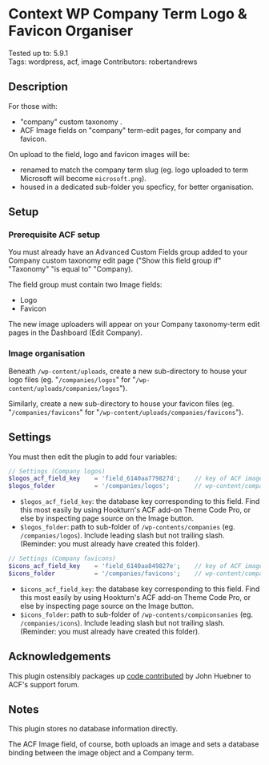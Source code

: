 # Context WP Company Term Logo & Favicon Organiser

Tested up to: 5.9.1  
Tags: wordpress, acf, image 
Contributors: robertandrews  

## Description

For those with:

* "company" custom taxonomy  .
* ACF Image fields on "company" term-edit pages, for company  and favicon.

On upload to the field, logo and favicon images will be:

* renamed to match the company term slug (eg. logo uploaded to term Microsoft will become `microsoft.png`).
* housed in a dedicated sub-folder you specficy, for better organisation.

## Setup

### Prerequisite ACF setup

You must already have an Advanced Custom Fields group added to your Company custom taxonomy edit page ("Show this field group if" "Taxonomy" "is equal to" "Company).

The field group must contain two Image fields:

* Logo
* Favicon

The new image uploaders will appear on your Company taxonomy-term edit pages in the Dashboard (Edit Company).

### Image organisation

Beneath `/wp-content/uploads`, create a new sub-directory to house your logo files (eg. "`/companies/logos`" for "`/wp-content/uploads/companies/logos`").

Similarly, create a new sub-directory to house your favicon files (eg. "`/companies/favicons`" for "`/wp-content/uploads/companies/favicons`").

## Settings

You must then edit the plugin to add four variables:

```PHP
// Settings (Company logos)
$logos_acf_field_key    = 'field_6140aa779827d';    // key of ACF image field storing Company logos
$logos_folder           = '/companies/logos';       // wp-content/companies/{sub-folder}
```

* `$logos_acf_field_key`: the database key corresponding to this field. Find this most easily by using Hookturn's ACF add-on Theme Code Pro, or else by inspecting page source on the Image button.
* `$logos_folder`: path to sub-folder of `/wp-contents/companies` (eg. `/companies/logos`). Include leading slash but not trailing slash. (Reminder: you must already have created this folder).

```PHP
// Settings (Company favicons)
$icons_acf_field_key    = 'field_6140aa849827e';    // key of ACF image field storing Company favicons
$icons_folder           = '/companies/favicons';    // wp-content/companies/{sub-folder}

```

* `$icons_acf_field_key`: the database key corresponding to this field. Find this most easily by using Hookturn's ACF add-on Theme Code Pro, or else by inspecting page source on the Image button.
* `$icons_folder`: path to sub-folder of `/wp-contents/compiconsanies` (eg. `/companies/icons`). Include leading slash but not trailing slash. (Reminder: you must already have created this folder).

## Acknowledgements

This plugin ostensibly packages up [code contributed](https://support.advancedcustomfields.com/forums/topic/change-file-upload-path-for-one-specific-field/) by John Huebner to ACF's support forum.

## Notes

This plugin stores no database information directly.

The ACF Image field, of course, both uploads an image and sets a database binding between the image object and a Company term.
